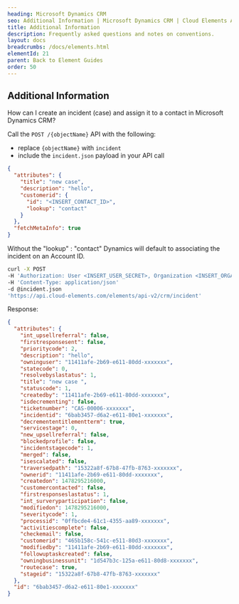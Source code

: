 ```yaml
---
heading: Microsoft Dynamics CRM
seo: Additional Information | Microsoft Dynamics CRM | Cloud Elements API Docs
title: Additional Information
description: Frequently asked questions and notes on conventions.
layout: docs
breadcrumbs: /docs/elements.html
elementId: 21
parent: Back to Element Guides
order: 50
---
```


## Additional Information

How can I create an incident (case) and assign it to a contact in Microsoft Dynamics CRM?

Call the `POST /{objectName}` API with the following:

* replace `{objectName}` with `incident`
* include the `incident.json` payload in your API call

```JSON
{
  "attributes": {
    "title": "new case",
    "description": "hello",
    "customerid": {
      "id": "<INSERT_CONTACT_ID>",
      "lookup": "contact"
    }
  },
  "fetchMetaInfo": true
}
```

Without the "lookup" : "contact" Dynamics will default to associating the incident on an Account ID.

```bash
curl -X POST
-H 'Authorization: User <INSERT_USER_SECRET>, Organization <INSERT_ORGANIZATION_SECRET>'
-H 'Content-Type: application/json'
-d @incident.json
'https://api.cloud-elements.com/elements/api-v2/crm/incident'
```

Response:

```JSON
{
  "attributes": {
    "int_upsellreferral": false,
    "firstresponsesent": false,
    "prioritycode": 2,
    "description": "hello",
    "owninguser": "11411afe-2b69-e611-80dd-xxxxxxx",
    "statecode": 0,
    "resolvebyslastatus": 1,
    "title": "new case ",
    "statuscode": 1,
    "createdby": "11411afe-2b69-e611-80dd-xxxxxxx",
    "isdecrementing": false,
    "ticketnumber": "CAS-00006-xxxxxxx",
    "incidentid": "6bab3457-d6a2-e611-80e1-xxxxxxx",
    "decremententitlementterm": true,
    "servicestage": 0,
    "new_upsellreferral": false,
    "blockedprofile": false,
    "incidentstagecode": 1,
    "merged": false,
    "isescalated": false,
    "traversedpath": "15322a8f-67b8-47fb-8763-xxxxxxx",
    "ownerid": "11411afe-2b69-e611-80dd-xxxxxxx",
    "createdon": 1478295216000,
    "customercontacted": false,
    "firstresponseslastatus": 1,
    "int_surveryparticipation": false,
    "modifiedon": 1478295216000,
    "severitycode": 1,
    "processid": "0ffbcde4-61c1-4355-aa89-xxxxxxx",
    "activitiescomplete": false,
    "checkemail": false,
    "customerid": "465b158c-541c-e511-80d3-xxxxxxx",
    "modifiedby": "11411afe-2b69-e611-80dd-xxxxxxx",
    "followuptaskcreated": false,
    "owningbusinessunit": "1d547b3c-125a-e611-80d8-xxxxxxx",
    "routecase": true,
    "stageid": "15322a8f-67b8-47fb-8763-xxxxxxx"
  },
  "id": "6bab3457-d6a2-e611-80e1-xxxxxxx"
}
```
